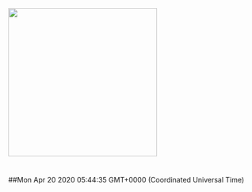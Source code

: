 <img width="300px" src="https://sickrage.ca/img/logo-stacked.png" />

# 

##Mon Apr 20 2020 05:44:35 GMT+0000 (Coordinated Universal Time)


